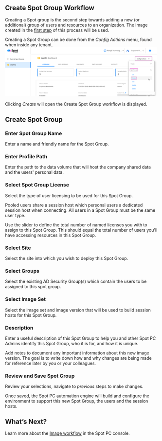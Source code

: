 <meta name="robots" content="noindex">

## Create Spot Group Workflow
Creating a Spot group is the second step towards adding a new (or additional) group of users and resources to an organization.  The image created in the [first step](spot-pc/tutorials/create-image/) of this process will be used.

Creating a Spot Group can be done from the _Config Actions_ menu, found when inside any tenant.
<br><a href="https://docs.spot.io/spot-pc/_media/tutorials-create-spot-group-01.png" target="_blank"><img src="/spot-pc/_media/tutorials-create-spot-group-01.png" alt="Click to Enlarge" width="500"> </a>

Clicking _Create_ will open the Create Spot Group workflow is displayed.

## Create Spot Group

### Enter Spot Group Name  
Enter a name and friendly name for the Spot Group.

### Enter Profile Path
Enter the path to the data volume that will host the company shared data and the users' personal data.

### Select Spot Group License
Select the type of user licensing to be used for this Spot Group.

Pooled users share a session host which personal users a dedicated session host when connecting. All users in a Spot Group must be the same user type.

Use the slider to define the total number of named licenses you with to assign to this Spot Group.  This should equal the total number of users you'll have accessing resources in this Spot Group.

### Select Site
Select the site into which you wish to deploy this Spot Group.

### Select Groups
Select the existing AD Security Group(s) which contain the users to be assigned to this spot group.  

### Select Image Set
Select the image set and image version that will be used to build session hosts for this Spot Group.

### Description
Enter a useful description of this Spot Group to help you and other Spot PC Admins identify this Spot Group, who it is for, and how it is unique.

Add notes to document any important information about this new image version. The goal is to write down how and why changes are being made for reference later by you or your colleagues.

### Review and Save Spot Group
Review your selections, navigate to _previous_ steps to make changes.

Once saved, the Spot PC automation engine will build and configure the environment to support this new Spot Group, the users and the session hosts.

## What’s Next?

Learn more about the [Image workflow](spot-pc/tutorials/create-image/) in the Spot PC console.
